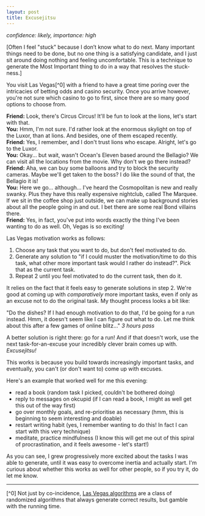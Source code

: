 ```yaml
---
layout: post
title: Excusejitsu
---
```

*confidence: likely, importance: high*

[Often I feel "stuck" because I don’t know what to do next. Many important things need to be done, but no one thing is a satisfying candidate, and I just sit around doing nothing and feeling uncomfortable. This is a technique to generate the Most Important thing to do in a way that resolves the stuck-ness.]

You visit Las Vegas[^0] with a friend to have a great time poring over the intricacies of betting odds and casino security. Once you arrive however, you're not sure which casino to go to first, since there are so many good options to choose from.

**Friend:** Look, there's Circus Circus! It'll be fun to look at the lions, let's start with that.  
**You:** Hmm, I'm not sure. I'd rather look at the enormous skylight on top of the Luxor, than at lions. And besides, one of them escaped recently.  
**Friend:** Yes, I remember, and I don't trust lions who escape. Alright, let's go to the Luxor.  
**You:** Okay... but wait, wasn't Ocean's Eleven based around the Bellagio? We can visit all the locations from the movie. Why don't we go there instead?  
**Friend:** Aha, we can buy some balloons and try to block the security cameras. Maybe we'll get taken to the boss? I do like the sound of that, the Bellagio it is!  
**You:** Here we go… although… I've heard the Cosmopolitan is new and really swanky. Plus they have this really expensive nightclub, called The Marquee. If we sit in the coffee shop just outside, we can make up background stories about all the people going in and out. I bet there are some real Bond villains there.  
**Friend:** Yes, in fact, you've put into words exactly the thing I've been wanting to do as well. Oh, Vegas is so exciting!

Las Vegas motivation works as follows:

1. Choose any task that you want to do, but don't feel motivated to do.
2. Generate any solution to "if I could muster the motivation/time to do this task, what other more important task would I rather do instead?". Pick that as the current task.
3. Repeat 2 until you feel motivated to do the current task, then do it.

It relies on the fact that it feels easy to generate solutions in step 2. We're good at coming up with *comparatively* more important tasks, even if only as an excuse not to do the original task. My thought process looks a bit like:

 "Do the dishes? If I had enough motivation to do that, I'd be going for a run instead. Hmm, it doesn't seem like I can figure out what to do. Let me think about this after a few games of online blitz…" *3 hours pass*

A better solution is right there: go for a run! And if that doesn't work, use the next task-for-an-excuse your incredibly clever brain comes up with. *Excusejitsu!*

This works is because you build towards increasingly important tasks, and eventually, you can't (or don't want to) come up with excuses.

Here's an example that worked well for me this evening:

- read a book (random task I picked, couldn't be bothered doing)
- reply to messages on okcupid (if I can read a book, I might as well get this out of the way first)
- go over monthly goals, and re-prioritise as necessary (hmm, this is beginning to seem interesting and doable)
- restart writing habit (yes, I remember wanting to do this! In fact I can start with this very technique)
- meditate, practice mindfulness (I know this will get me out of this spiral of procrastination, and it feels awesome - let's start!)

As you can see, I grew progressively more excited about the tasks I was able to generate, until it was easy to overcome inertia and actually start. I'm curious about whether this works as well for other people, so if you try it, do let me know.

---

[^0] Not just by co-incidence, [Las Vegas algorithms](https://en.wikipedia.org/wiki/Las_Vegas_algorithm) are a class of randomized algorithms that always generate correct results, but gamble with the running time.
